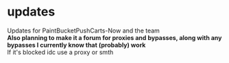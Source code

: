 # updates
Updates for PaintBucketPushCarts-Now and the team  
__Also planning to make it a forum for proxies and bypasses, along with any bypasses I currently know that (probably) work__  
If it's blocked idc use a proxy or smth
